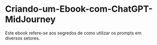 # Criando-um-Ebook-com-ChatGPT-MidJourney
Este ebook refere-se aos segredos de como utilizar os prompts em diversos setores.
